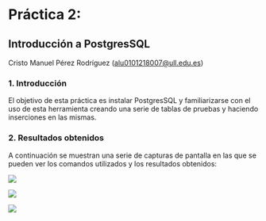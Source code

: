 # Práctica 2:
## Introducción a PostgresSQL

Cristo Manuel Pérez Rodríguez
(alu0101218007@ull.edu.es)

### 1. Introducción
El objetivo de esta práctica es instalar PostgresSQL y familiarizarse con el uso de esta herramienta creando una serie de tablas de pruebas y haciendo inserciones en las mismas.

### 2. Resultados obtenidos
A continuación se muestran una serie de capturas de pantalla en las que se pueden ver los comandos utilizados y los resultados obtenidos:

![](https://drive.google.com/file/uc?export=view&id=1mQ750FFrSEkEDNRaT0YaaGUmTh2E68II/view?usp=sharing)

![](https://drive.google.com/file/uc?export=view&id=1v36RbFKv8UZyw4g1wyi7wJSgf1AQpHrv/view?usp=sharing)

![](https://drive.google.com/file/uc?export=view&id=1vkOu8a1HaiL5gnXE5se4sd3mmAFgB13P/view?usp=sharing)



